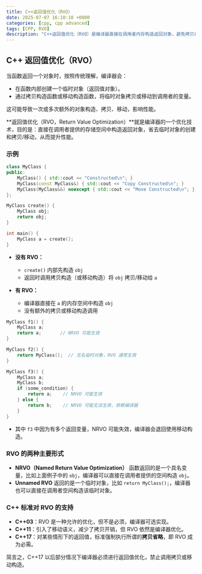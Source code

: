 ```yaml
---
title: C++返回值优化（RVO）
date: 2025-07-07 16:10:18 +0800
categories: [cpp, cpp advanced]
tags: [CPP, RVO]
description: "C++返回值优化（RVO）是编译器直接在调用者内存构造返回对象，避免拷贝或移动，提高性能的优化技术。"
---
```

## C++ 返回值优化（RVO）

当函数返回一个对象时，按照传统理解，编译器会：

- 在函数内部创建一个临时对象（返回值对象）。
- 通过拷贝构造函数或移动构造函数，将临时对象拷贝或移动到调用者的变量。

这可能导致一次或多次额外的对象构造、拷贝、移动，影响性能。

**返回值优化（RVO，Return Value Optimization）**就是编译器的一个优化技术，目的是：直接在调用者提供的存储空间中构造返回对象，省去临时对象的创建和拷贝/移动，从而提升性能。

### 示例

```cpp
class MyClass {
public:
    MyClass() { std::cout << "Constructed\n"; }
    MyClass(const MyClass&) { std::cout << "Copy Constructed\n"; }
    MyClass(MyClass&&) noexcept { std::cout << "Move Constructed\n"; }
};

MyClass create() {
    MyClass obj;
    return obj;
}

int main() {
    MyClass a = create();
}
```

- **没有 RVO：**
  - `create()` 内部先构造 `obj`
  - 返回时调用拷贝构造（或移动构造）将 `obj` 拷贝/移动给 `a`

- **有 RVO：**
  - 编译器直接在 `a` 的内存空间中构造 `obj`
  - 没有额外的拷贝或移动构造调用

```cpp
MyClass f1() {
    MyClass a;
    return a;       // NRVO 可能生效
}

MyClass f2() {
    return MyClass();  // 无名临时对象，RVO 通常生效
}

MyClass f3() {
    MyClass a;
    MyClass b;
    if (some_condition) {
        return a;    // NRVO 可能生效
    } else {
        return b;    // NRVO 可能无法生效，依赖编译器
    }
}
```

- 其中 `f3` 中因为有多个返回变量，NRVO 可能失效，编译器会退回使用移动构造。

### RVO 的两种主要形式

- **NRVO（Named Return Value Optimization）**
  函数返回的是一个具名变量，比如上面例子中的 `obj`，编译器可以直接在调用者提供的空间构造 `obj`。
- **Unnamed RVO**
  返回的是一个临时对象，比如 `return MyClass();`，编译器也可以直接在调用者空间构造该临时对象。

### C++ 标准对 RVO 的支持

- **C++03**：RVO 是一种允许的优化，但不是必须，编译器可选实现。
- **C++11**：引入了移动语义，减少了拷贝开销，但 RVO 依然是编译器优化。
- **C++17**：对某些情形下的返回值，标准强制执行所谓的**拷贝省略**，即 RVO 成为必需。

简言之，C++17 以后部分情况下编译器必须进行返回值优化，禁止调用拷贝或移动构造。


